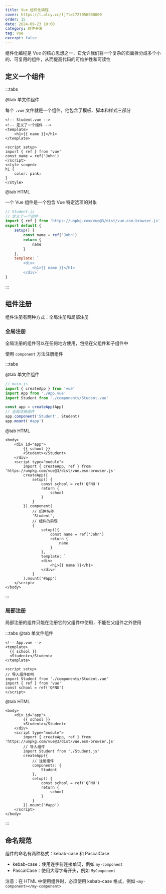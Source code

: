 ```yaml
---
title: Vue 组件化编程
cover: https://t.alcy.cc/fj?t=1727056800000
order: 15
date: 2024-09-23 10:00
category: 软件开发
tag: Vue
excerpt: false
---
```

组件化编程是 Vue 的核心思想之一，它允许我们将一个复杂的页面拆分成多个小的、可复用的组件，从而提高代码的可维护性和可读性

## 定义一个组件

:::tabs

@tab 单文件组件

每个 `.vue` 文件就是一个组件，他包含了模板、脚本和样式三部分

```vue
<!-- Student.vue -->
<!-- 定义了一个组件 -->
<template>
    <h1>{{ name }}</h1>
</template>

<script setup>
import { ref } from 'vue'
const name = ref('John')
</script>
<style scoped>
h1 {
    color: pink;
}
</style>
```

@tab HTML

一个 Vue 组件是一个包含 Vue 特定选项的对象

```javascript
// Student.js
// 定义了一个组件
import { ref } from 'https://unpkg.com/vue@3/dist/vue.esm-browser.js'
export default {
    setup() {
        const name = ref('John')
        return {
            name
        }
    },
    template: `
        <div>
            <h1>{{ name }}</h1>
        </div>`
}
```

:::

## 组件注册

组件注册有两种方式：全局注册和局部注册

### 全局注册

全局注册的组件可以在任何地方使用，包括在父组件和子组件中

使用 `component` 方法注册组件

:::tabs

@tab 单文件组件

```javascript
// main.js
import { createApp } from 'vue'
import App from './App.vue'
import Student from './components/Student.vue'

const app = createApp(App)
// 全局注册组件
app.component('Student', Student)
app.mount('#app')
```

@tab HTML

```vue-html
<body>
    <div id="app">
        {{ school }}
        <Student></Student>
    </div>
    <script type="module">
        import { createApp, ref } from 'https://unpkg.com/vue@3/dist/vue.esm-browser.js'
        createApp({
            setup() {
                const school = ref('QFNU')
                return {
                    school
                }
            }
        }).component(
            // 组件名称
            'Student',
            // 组件的实现
            {
                setup(){
                    const name = ref('John')
                    return {
                        name
                    }
                },
                template: `
                <div>
                    <h1>{{ name }}</h1>
                </div>`
            }
        ).mount('#app')
    </script>
</body>
```

:::

### 局部注册

局部注册的组件只能在注册它的父组件中使用，不能在父组件之外使用

:::tabs
@tab 单文件组件

```vue
<!-- App.vue -->
<template>
  {{ school }}
  <Student></Student>
</template>

<script setup>
// 导入组件即可
import Student from './components/Student.vue'
import { ref } from 'vue'
const school = ref('QFNU')
</script>
```

@tab HTML

```vue-html
<body>
    <div id="app">
        {{ school }}
        <Student></Student>
    </div>
    <script type="module">
        import { createApp, ref } from 'https://unpkg.com/vue@3/dist/vue.esm-browser.js'
        // 导入组件
        import Student from './Student.js'
        createApp({
            // 注册组件
            components: {
                Student
            },
            setup() {
                const school = ref('QFNU')
                return {
                    school
                }
            }
        }).mount('#app')
    </script>
</body>
```

:::

## 命名规范

组件的命名有两种格式：kebab-case 和 PascalCase

- kebab-case：使用连字符连接单词，例如 `my-component`
- PascalCase：使用大写字母开头，例如 `MyComponent`

注意：在 HTML 中使用组件时，必须使用 kebab-case 格式，例如 `<my-component></my-component>`
